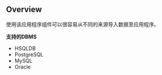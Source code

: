 ## Overview
使用该应用程序组件可以很容易从不同的来源导入数据至应用程序。

**支持的DBMS**

*   HSQLDB
*   PostgreSQL
*   MySQL
*   Oracle
